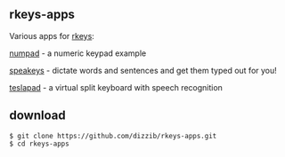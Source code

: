 ## rkeys-apps

Various apps for [rkeys]:

[numpad](./numpad) - a numeric keypad example

[speakeys](./speakeys) - dictate words and sentences and get them typed out for you!

[teslapad](./teslapad) - a virtual split keyboard with speech recognition

## download

    $ git clone https://github.com/dizzib/rkeys-apps.git
    $ cd rkeys-apps


[rkeys]: https://github.com/dizzib/rkeys
